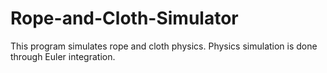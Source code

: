 # Rope-and-Cloth-Simulator
This program simulates rope and cloth physics. Physics simulation is done through Euler integration.
